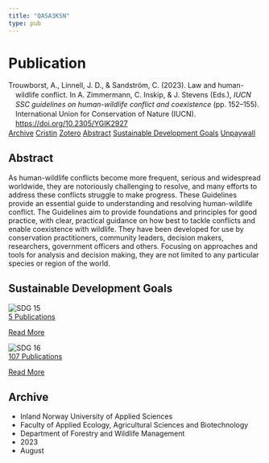 ```yaml
---
title: "QASA3KSN"
type: pub
---
```

<h1>Publication</h1>
<article id="csl-bib-container-QASA3KSN" class="csl-bib-container">
  <div class="csl-bib-body" style="line-height: 1.35; padding-left: 1em; text-indent:-1em;">
  <div class="csl-entry">Trouwborst, A., Linnell, J. D., &amp; Sandstr&#xF6;m, C. (2023). Law and human-wildlife conflict. In A. Zimmermann, C. Inskip, &amp; J. Stevens (Eds.), <i>IUCN SSC guidelines on human-wildlife conflict and coexistence</i> (pp. 152&#x2013;155). International Union for Conservation of Nature (IUCN). <a href="https://doi.org/10.2305/YGIK2927">https://doi.org/10.2305/YGIK2927</a></div>
</div>
  <div class="csl-bib-buttons">
    <a href="#taxonomy-article-QASA3KSN" class="csl-bib-button">Archive</a>
    <a href="https://app.cristin.no/results/show.jsf?id=2169042" alt="Cristin URL" class="csl-bib-button">Cristin</a>
    <a href="http://zotero.org/groups/5402882/items/QASA3KSN" alt="Zotero URL" class="csl-bib-button">Zotero</a>
    <a href="#abstract-article-QASA3KSN" class="csl-bib-button">Abstract</a>
    <a href="#sdg-article-QASA3KSN" class="csl-bib-button">Sustainable Development Goals</a>
    <a href="https://portals.iucn.org/library/sites/library/files/documents/2023-009-En.pdf" class="csl-bib-button">Unpaywall</a>
  </div>
  <div id="csl-bib-meta-container-QASA3KSN"></div>
</article>
<div id="csl-bib-meta-QASA3KSN" class="csl-bib-meta">
  <article id="abstract-article-QASA3KSN" class="abstract-article">
    <h1>Abstract</h1>
    As human-wildlife conflicts become more frequent, serious and widespread worldwide, they are notoriously challenging to resolve, and many efforts to address these conflicts struggle to make progress. These Guidelines provide an essential guide to understanding and resolving human-wildlife conflict. The Guidelines aim to provide foundations and principles for good practice, with clear, practical guidance on how best to tackle conflicts and enable coexistence with wildlife. They have been developed for use by conservation practitioners, community leaders, decision makers, researchers, government officers and others. Focusing on approaches and tools for analysis and decision making, they are not limited to any particular species or region of the world.
  </article>
  <article id="sdg-article-QASA3KSN" class="sdg-article">
    <h1>Sustainable Development Goals</h1>
    <div class="sdg-container"><div id="sdg15" class="sdg"> <img src="{{< params subfolder >}}images/sdg/sdg15_en.png" class="image" alt="SDG 15"> <div class="sdg-overlay"> <a href="{{< params subfolder >}}en/archive/?sdg=15#archive" class="sdg-publication-count"><span>5</span> Publications</a> <p><a href="https://sdgs.un.org/goals/goal15" class="sdg-read-more">Read More</a></p> </div> </div> <div id="sdg16" class="sdg"> <img src="{{< params subfolder >}}images/sdg/sdg16_en.png" class="image" alt="SDG 16"> <div class="sdg-overlay"> <a href="{{< params subfolder >}}en/archive/?sdg=16#archive" class="sdg-publication-count"><span>107</span> Publications</a> <p><a href="https://sdgs.un.org/goals/goal16" class="sdg-read-more">Read More</a></p> </div> </div></div>
  </article>
  <article id="taxonomy-article-QASA3KSN" class="taxonomy-article">
    <h1>Archive</h1>
    <ul>
      <li>Inland Norway University of Applied Sciences</li>
      <li>Faculty of Applied Ecology, Agricultural Sciences and Biotechnology</li>
      <li>Department of Forestry and Wildlife Management</li>
      <li>2023</li>
      <li>August</li>
    </ul>
  </article>
</div>
